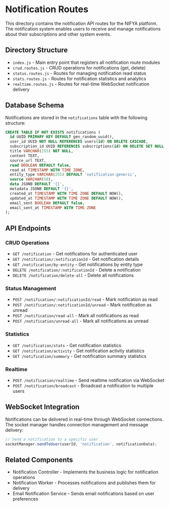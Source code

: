 # Notification Routes

This directory contains the notification API routes for the NIFYA platform. The notification system enables users to receive and manage notifications about their subscriptions and other system events.

## Directory Structure

- `index.js` - Main entry point that registers all notification route modules
- `crud.routes.js` - CRUD operations for notifications (get, delete)
- `status.routes.js` - Routes for managing notification read status
- `stats.routes.js` - Routes for notification statistics and analytics
- `realtime.routes.js` - Routes for real-time WebSocket notification delivery

## Database Schema

Notifications are stored in the `notifications` table with the following structure:

```sql
CREATE TABLE IF NOT EXISTS notifications (
  id UUID PRIMARY KEY DEFAULT gen_random_uuid(),
  user_id UUID NOT NULL REFERENCES users(id) ON DELETE CASCADE,
  subscription_id UUID REFERENCES subscriptions(id) ON DELETE SET NULL,
  title VARCHAR(255) NOT NULL,
  content TEXT,
  source_url TEXT,
  read BOOLEAN DEFAULT false,
  read_at TIMESTAMP WITH TIME ZONE,
  entity_type VARCHAR(255) DEFAULT 'notification:generic',
  source VARCHAR(50),
  data JSONB DEFAULT '{}',
  metadata JSONB DEFAULT '{}',
  created_at TIMESTAMP WITH TIME ZONE DEFAULT NOW(),
  updated_at TIMESTAMP WITH TIME ZONE DEFAULT NOW(),
  email_sent BOOLEAN DEFAULT false,
  email_sent_at TIMESTAMP WITH TIME ZONE
);
```

## API Endpoints

### CRUD Operations

- `GET /notification` - Get notifications for authenticated user
- `GET /notification/:notificationId` - Get notification details
- `GET /notification/by-entity` - Get notifications by entity type
- `DELETE /notification/:notificationId` - Delete a notification
- `DELETE /notification/delete-all` - Delete all notifications

### Status Management

- `POST /notification/:notificationId/read` - Mark notification as read
- `POST /notification/:notificationId/unread` - Mark notification as unread
- `POST /notification/read-all` - Mark all notifications as read
- `POST /notification/unread-all` - Mark all notifications as unread

### Statistics

- `GET /notification/stats` - Get notification statistics
- `GET /notification/activity` - Get notification activity statistics
- `GET /notification/summary` - Get notification summary statistics

### Realtime

- `POST /notification/realtime` - Send realtime notification via WebSocket
- `POST /notification/broadcast` - Broadcast a notification to multiple users

## WebSocket Integration

Notifications can be delivered in real-time through WebSocket connections. The socket manager handles connection management and message delivery:

```javascript
// Send a notification to a specific user
socketManager.sendToUser(userId, 'notification', notificationData);
```

## Related Components

- Notification Controller - Implements the business logic for notification operations
- Notification Worker - Processes notifications and publishes them for delivery
- Email Notification Service - Sends email notifications based on user preferences 